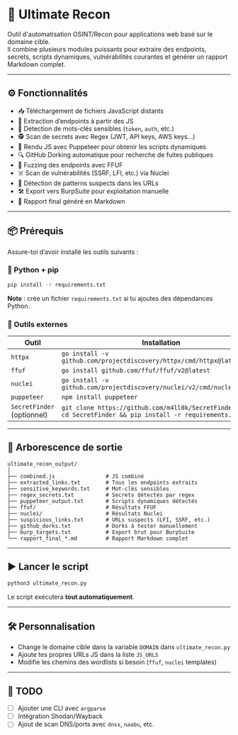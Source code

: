 
# 🔎 Ultimate Recon

Outil d'automatisation OSINT/Recon pour applications web basé sur le domaine cible.  
Il combine plusieurs modules puissants pour extraire des endpoints, secrets, scripts dynamiques, vulnérabilités courantes et générer un rapport Markdown complet.

---

## ⚙️ Fonctionnalités

- 📥 Téléchargement de fichiers JavaScript distants
- 🔗 Extraction d’endpoints à partir des JS
- 🧪 Détection de mots-clés sensibles (`token`, `auth`, etc.)
- 🕵️ Scan de secrets avec Regex (JWT, API keys, AWS keys...)
- 🧠 Rendu JS avec Puppeteer pour obtenir les scripts dynamiques
- 🔍 GitHub Dorking automatique pour recherche de fuites publiques
- 🚀 Fuzzing des endpoints avec FFUF
- ☠️ Scan de vulnérabilités (SSRF, LFI, etc.) via Nuclei
- 🧼 Détection de patterns suspects dans les URLs
- 🛠️ Export vers BurpSuite pour exploitation manuelle
- 📄 Rapport final généré en Markdown

---

## 📦 Prérequis

Assure-toi d’avoir installé les outils suivants :

### 🐍 Python + pip

```bash
pip install -r requirements.txt
````

**Note** : crée un fichier `requirements.txt` si tu ajoutes des dépendances Python.

### 🧰 Outils externes

| Outil                      | Installation                                                                                                 |
| -------------------------- | ------------------------------------------------------------------------------------------------------------ |
| `httpx`                    | `go install -v github.com/projectdiscovery/httpx/cmd/httpx@latest`                                           |
| `ffuf`                     | `go install github.com/ffuf/ffuf/v2@latest`                                                                  |
| `nuclei`                   | `go install -v github.com/projectdiscovery/nuclei/v2/cmd/nuclei@latest`                                      |
| `puppeteer`                | `npm install puppeteer`                                                                                      |
| `SecretFinder` (optionnel) | `git clone https://github.com/m4ll0k/SecretFinder.git && cd SecretFinder && pip install -r requirements.txt` |

---

## 📂 Arborescence de sortie

```
ultimate_recon_output/
│
├── combined.js                # JS combiné
├── extracted_links.txt        # Tous les endpoints extraits
├── sensitive_keywords.txt     # Mot-clés sensibles
├── regex_secrets.txt          # Secrets détectés par regex
├── puppeteer_output.txt       # Scripts dynamiques détectés
├── ffuf/                      # Résultats FFUF
├── nuclei/                    # Résultats Nuclei
├── suspicious_links.txt       # URLs suspects (LFI, SSRF, etc.)
├── github_dorks.txt           # Dorks à tester manuellement
├── burp_targets.txt           # Export brut pour BurpSuite
└── rapport_final_*.md         # Rapport Markdown complet
```

---

## ▶️ Lancer le script

```bash
python3 ultimate_recon.py
```

Le script exécutera **tout automatiquement**.

---

## 🛠 Personnalisation

* Change le domaine cible dans la variable `DOMAIN` dans `ultimate_recon.py`
* Ajoute tes propres URLs JS dans la liste `JS_URLS`
* Modifie les chemins des wordlists si besoin (`ffuf`, `nuclei` templates)

---

## 🧩 TODO

* [ ] Ajouter une CLI avec `argparse`
* [ ] Intégration Shodan/Wayback
* [ ] Ajout de scan DNS/ports avec `dnsx`, `naabu`, etc.
